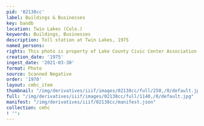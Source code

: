```yaml
---
pid: '02138cc'
label: Buildings & Businesses
key: bandb
location: Twin Lakes (Colo.)
keywords: Buildings, Businesses
description: Toll station at Twin Lakes, 1975
named_persons: 
rights: This photo is property of Lake County Civic Center Association.
creation_date: '1975'
ingest_date: '2021-03-30'
format: Photo
source: Scanned Negative
order: '1970'
layout: cmhc_item
thumbnail: "/img/derivatives/iiif/images/02138cc/full/250,/0/default.jpg"
full: "/img/derivatives/iiif/images/02138cc/full/1140,/0/default.jpg"
manifest: "/img/derivatives/iiif/02138cc/manifest.json"
collection: cmhc
! '': 
---
```

